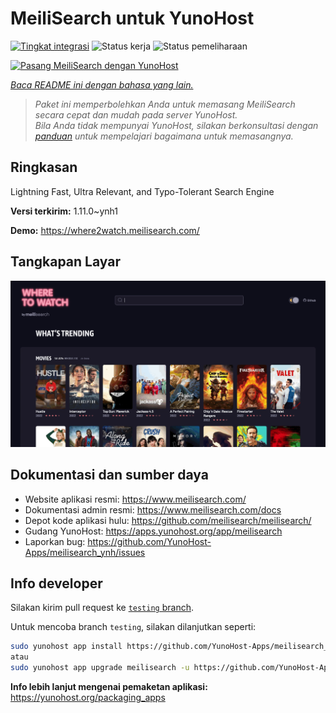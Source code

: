 <!--
N.B.: README ini dibuat secara otomatis oleh <https://github.com/YunoHost/apps/tree/master/tools/readme_generator>
Ini TIDAK boleh diedit dengan tangan.
-->

# MeiliSearch untuk YunoHost

[![Tingkat integrasi](https://dash.yunohost.org/integration/meilisearch.svg)](https://ci-apps.yunohost.org/ci/apps/meilisearch/) ![Status kerja](https://ci-apps.yunohost.org/ci/badges/meilisearch.status.svg) ![Status pemeliharaan](https://ci-apps.yunohost.org/ci/badges/meilisearch.maintain.svg)

[![Pasang MeiliSearch dengan YunoHost](https://install-app.yunohost.org/install-with-yunohost.svg)](https://install-app.yunohost.org/?app=meilisearch)

*[Baca README ini dengan bahasa yang lain.](./ALL_README.md)*

> *Paket ini memperbolehkan Anda untuk memasang MeiliSearch secara cepat dan mudah pada server YunoHost.*  
> *Bila Anda tidak mempunyai YunoHost, silakan berkonsultasi dengan [panduan](https://yunohost.org/install) untuk mempelajari bagaimana untuk memasangnya.*

## Ringkasan

Lightning Fast, Ultra Relevant, and Typo-Tolerant Search Engine


**Versi terkirim:** 1.11.0~ynh1

**Demo:** <https://where2watch.meilisearch.com/>

## Tangkapan Layar

![Tangkapan Layar pada MeiliSearch](./doc/screenshots/meilisearch.png)

## Dokumentasi dan sumber daya

- Website aplikasi resmi: <https://www.meilisearch.com/>
- Dokumentasi admin resmi: <https://www.meilisearch.com/docs>
- Depot kode aplikasi hulu: <https://github.com/meilisearch/meilisearch/>
- Gudang YunoHost: <https://apps.yunohost.org/app/meilisearch>
- Laporkan bug: <https://github.com/YunoHost-Apps/meilisearch_ynh/issues>

## Info developer

Silakan kirim pull request ke [`testing` branch](https://github.com/YunoHost-Apps/meilisearch_ynh/tree/testing).

Untuk mencoba branch `testing`, silakan dilanjutkan seperti:

```bash
sudo yunohost app install https://github.com/YunoHost-Apps/meilisearch_ynh/tree/testing --debug
atau
sudo yunohost app upgrade meilisearch -u https://github.com/YunoHost-Apps/meilisearch_ynh/tree/testing --debug
```

**Info lebih lanjut mengenai pemaketan aplikasi:** <https://yunohost.org/packaging_apps>
